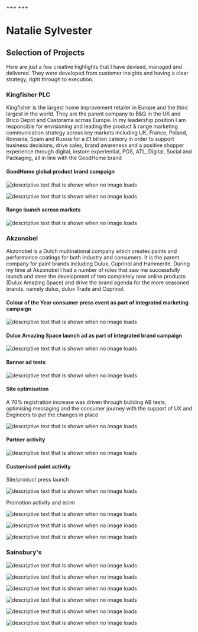 +++
+++

# Natalie Sylvester

## Selection of Projects

Here are just a few creative highlights that I have devised, managed and delivered.  They were developed from customer insights and having a clear strategy, right through to execution.


### Kingfisher PLC

Kingfisher is the largest home improvement retailer in Europe and the third largest in the world. They are the parent company to B&Q in the UK and Brico Depot and Castorama across Europe.
In my leadership position I am responsible for envisioning and leading the product & range  marketing communication strategy across key markets including UK, France, Poland, Romania, Spain and Russia for a £1 billion cateory in order to support business decisions, drive sales, brand awareness and a positive shopper experience through digital, instore experiential, POS, ATL, Digital, Social and Packaging, all in line with the GoodHome brand 

#### GoodHome global product brand campaign

![descriptive text that is shown when no image loads](https://raw.githubusercontent.com/NatSyl/natsyl.github.io/develop/static/images/brand%20campaign.png "")

![descriptive text that is shown when no image loads](https://raw.githubusercontent.com/NatSyl/natsyl.github.io/develop/static/images/brand%20campaign1.png "")



#### Range launch across markets

![descriptive text that is shown when no image loads](https://raw.githubusercontent.com/NatSyl/natsyl.github.io/develop/static/images/paint%20range1.PNG "")




### Akzonobel
Akzonobel is a Dutch multinational company which creates paints and performance coatings for both industry and consumers.  It is the parent company for paint brands including Dulux, Cuprinol and Hammerite.
During my time at Akzonobel I had a number of roles that saw me successfully launch and steer the development of two completely new online products  (Dulux Amazing Space) and drive the brand agenda for the more seasoned brands, namely dulux, dulux Trade and Cuprinol.

#### Colour of the Year consumer press event as part of integrated marketing campaign

![descriptive text that is shown when no image loads](https://raw.githubusercontent.com/NatSyl/natsyl.github.io/develop/static/images/Heartwood.png "This is the text that appears when you hover over the image")




#### Dulux Amazing Space launch ad as part of integrated brand campaign

![descriptive text that is shown when no image loads](https://raw.githubusercontent.com/NatSyl/natsyl.github.io/develop/static/images/das3.png "This is the text that appears when you hover over the image")

#### Banner ad tests

![descriptive text that is shown when no image loads](https://raw.githubusercontent.com/NatSyl/natsyl.github.io/develop/static/images/Banners.png "This is the text that appears when you hover over the image")

#### Site optimisation
A 70% registration increase was driven through building AB tests, optimising messaging and the consumer journey with the support of UX and Engineers to put the changes in place

![descriptive text that is shown when no image loads](https://raw.githubusercontent.com/NatSyl/natsyl.github.io/develop/static/images/site.png "This is the text that appears when you hover over the image")


#### Partner activity

![descriptive text that is shown when no image loads](https://raw.githubusercontent.com/NatSyl/natsyl.github.io/develop/static/images/tsb.jpg "This is the text that appears when you hover over the image")


#### Customised paint activity

Site/product press launch

![descriptive text that is shown when no image loads](https://raw.githubusercontent.com/NatSyl/natsyl.github.io/develop/static/images/pr.jpg "This is the text that appears when you hover over the image")

Promotion activity and ecrm


![descriptive text that is shown when no image loads](https://raw.githubusercontent.com/NatSyl/natsyl.github.io/develop/static/images/easy-as-12.jpg "This is the text that appears when you hover over the image")


![descriptive text that is shown when no image loads](https://raw.githubusercontent.com/NatSyl/natsyl.github.io/develop/static/images/winter.jpg "This is the text that appears when you hover over the image")


![descriptive text that is shown when no image loads](https://raw.githubusercontent.com/NatSyl/natsyl.github.io/develop/static/images/ecrm.jpg "This is the text that appears when you hover over the image")





### Sainsbury's

![descriptive text that is shown when no image loads](https://raw.githubusercontent.com/NatSyl/natsyl.github.io/develop/static/images/collectionRB.png "This is the text that appears when you hover over the image")



![descriptive text that is shown when no image loads](https://raw.githubusercontent.com/NatSyl/natsyl.github.io/develop/static/images/photography.jpg "This is the text that appears when you hover over the image")



![descriptive text that is shown when no image loads](https://raw.githubusercontent.com/NatSyl/natsyl.github.io/develop/static/images/GSV.png "This is the text that appears when you hover over the image")



![descriptive text that is shown when no image loads](https://raw.githubusercontent.com/NatSyl/natsyl.github.io/develop/static/images/jan-sale.jpg "This is the text that appears when you hover over the image")



![descriptive text that is shown when no image loads](https://raw.githubusercontent.com/NatSyl/natsyl.github.io/develop/static/images/partner-marketing.jpg "This is the text that appears when you hover over the image")



![descriptive text that is shown when no image loads](https://raw.githubusercontent.com/NatSyl/natsyl.github.io/develop/static/images/summer-campaign.jpg "This is the text that appears when you hover over the image")
